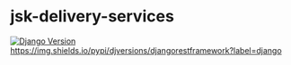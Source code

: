 # jsk-delivery-services

[![Django Version](https://img.shields.io/badge/django-v2.2.6-brightgreen.svg)](https://djangoproject.com)
https://img.shields.io/pypi/djversions/djangorestframework?label=django
